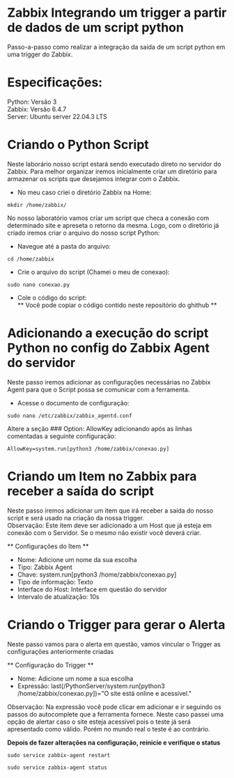 # Zabbix Integrando um trigger a partir de dados de um script python
Passo-a-passo como realizar a integração da saída de um script python em uma trigger do Zabbix.

# Especificações:<br />
Python: Versão 3<br />
Zabbix: Versão 6.4.7<br />
Server: Ubuntu server 22.04.3 LTS<br />


# Criando o Python Script<br />
Neste laborário nosso script estará sendo executado direto no servidor do Zabbix. Para melhor organizar iremos inicialmente criar um diretório para armazenar os scripts que desejamos integrar com o Zabbix.<br />

- No meu caso criei o diretório Zabbix na Home:<br />
<pre class="notranslate"><code class="notranslate">mkdir /home/zabbix/
</code></pre>

No nosso laboratório vamos criar um script que checa a conexão com determinado site e apreseta o retorno da mesma. Logo, com o diretório já criado iremos criar o arquivo do nosso script Python:<br />

- Navegue até a pasta do arquivo:<br />
<pre class="notranslate"><code class="notranslate">cd /home/zabbix
</code></pre>

- Crie o arquivo do script (Chamei o meu de conexao):<br />
<pre class="notranslate"><code class="notranslate">sudo nano conexao.py
</code></pre>

- Cole o código do script:<br />
** Você pode copiar o código contido neste repositório do ghithub **

# Adicionando a execução do script Python no config do Zabbix Agent do servidor<br />
Neste passo iremos adicionar as configurações necessárias no Zabbix Agent para que o Script possa se comunicar com a ferramenta.

- Acesse o documento de configuração:<br />
<pre class="notranslate"><code class="notranslate">sudo nano /etc/zabbix/zabbix_agentd.conf
</code></pre>

Altere a seção ### Option: AllowKey adicionando após as linhas comentadas a seguinte configuração:<br />
<pre class="notranslate"><code class="notranslate">AllowKey=system.run[python3 /home/zabbix/conexao.py]
</code></pre>


# Criando um Item no Zabbix para receber a saída do script<br />
Neste passo iremos adicionar um item que irá receber a saída do nosso script e será usado na criação da nossa trigger.<br />
Observação: Este item deve ser adicionado a um Host que já esteja em conexão com o Servidor. Se o mesmo não existir você deverá criar.

** Configurações do Item **<br />
- Nome: Adicione um nome da sua escolha <br />
- Tipo: Zabbix Agent<br />
- Chave: system.run[python3 /home/zabbix/conexao.py]<br />
- Tipo de informação: Texto<br />
- Interface do Host: Interface em questão do servidor<br />
- Intervalo de atualização: 10s

# Criando o Trigger para gerar o Alerta<br />
Neste passo vamos para o alerta em questão, vamos vincular o Trigger as configurações anteriormente criadas

** Configuração do Trigger **<br />
- Nome: Adicione um nome a sua escolha<br />
- Expressão: last(/PythonServer/system.run[python3 /home/zabbix/conexao.py])="O site está online e acessível."

Observação: Na expressão você pode clicar em adicionar e ir seguindo os passos do autocomplete que a ferramenta fornece. Neste caso passei uma opção de alertar caso o site esteja acessível pois o teste já será apresentado como válido. Porém no mundo real o teste é ao contrário.

**Depois de fazer alterações na configuração, reinicie e verifique o status**
<pre class="notranslate"><code class="notranslate">sudo service zabbix-agent restart
</code></pre>
<pre class="notranslate"><code class="notranslate">sudo service zabbix-agent status
</code></pre>
